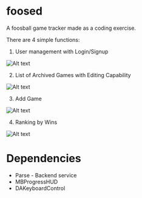 # foosed
A foosball game tracker made as a coding exercise.

There are 4 simple functions:

1. User management with Login/Signup

![Alt text](http://i.imgur.com/ibKURm3.png)

2. List of Archived Games with Editing Capability

![Alt text](http://i.imgur.com/zmtof8D.png)

3. Add Game

![Alt text](http://i.imgur.com/tJIHZVE.png)

4. Ranking by Wins

![Alt text](http://i.imgur.com/t0E9fSk.png)




# Dependencies
- Parse - Backend service
- MBProgressHUD
- DAKeyboardControl

